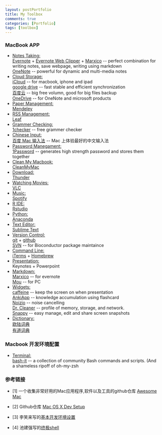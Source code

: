 ```yaml
---
layout: postPortfolio
title: My Toolbox
comments: true
categories: [Portfolio]
tags: [toolbox]
---  
```



### MacBook APP

- <u>Notes Taking:</u>    
    [Evernote](https://evernote.com) + [Evernote Web Clipper](https://evernote.com/webclipper/) + [Marxico](https://marxi.co) -- perfect combination for writing notes, save webpage, writing using markdown     
    [OneNote](https://www.onenote.com) -- powerful for dynamic and multi-media notes
- <u>Cloud Storage:</u>       
    [iCloud](https://www.icloud.com) -- for macbook, iphone and ipad   
    [google drive](https://www.google.com/drive/) -- fast stable and efficient synchronization   
    [百度云](http://yun.baidu.com) -- big free volumn, good for big files backup    
    [OneDrive](https://itunes.apple.com/us/app/microsoft-onedrive-cloud-storage/id477537958?mt=8) -- for OneNote and microsoft products
- <u>Paper Management:</u>     
    [Mendeley](https://www.mendeley.com)
- <u>RSS Management:</u>   
    [Leaf](https://itunes.apple.com/us/app/leaf-rss-news-reader/id576338668?mt=12)
- <u>Grammer Checking:</u>     
    [1checker](http://www.1checker.com) -- free grammer checker
- <u>Chinese Input:</u>         
    [百度 Mac 输入法](https://srf.baidu.com/input/mac.html) -- Mac 上体验最好的中文输入法
- <u>Password Manegament:</u>    
    [1Password](https://1password.com) -- generates high strength password and stores them together
- <u>Clean My Macbook:</u>     
    [CleanMyMac](http://macpaw.com/cleanmymac)
- <u>Download:</u>   
    [Thunder](http://mac.xunlei.com)
- <u>Watching Movies:</u>   
    [VLC](http://www.videolan.org/vlc/download-macosx.html)
- <u>Music:</u>   
    [Spotify](https://www.spotify.com)
- <u>R IDE:</u>     
    [Rstudio](https://www.rstudio.com)
- <u>Python:</u>     
    [Anaconda](https://www.continuum.io/downloads) 
- <u>Text Editor:</u>     
    [Sublime Text](https://www.sublimetext.com)
- <u>Version Control:</u>      
    [git](https://git-scm.com) + [github](https://github.com)        
    [SVN](https://subversion.apache.org) -- for Bioconductor package maintaince
- <u>Command Line:</u>    
    [iTerms](https://www.iterm2.com) + [Homebrew](http://brew.sh)
- <u>Presentation:</u>     
    Keynotes + Powerpoint
- <u>Markdown:</u>      
    [Marxico](https://marxi.co) -- for evernote     
    [Mou](http://25.io/mou/) -- for PC
- <u>Widgets:</u>       
    [caffeine](https://itunes.apple.com/en/app/caffeine/id411246225?mt=12) -- keep the screen on when presentation    
    [AnkiApp](https://www.ankiapp.com) -- knowledge accumulation using flashcard       
    [Noizio](http://noiz.io) -- noise cancelling    
    [Dr. Cleaner](https://itunes.apple.com/us/app/dr.-cleaner-disk-memory-clean/id921458519?mt=12) -- profile of memory, storage, and network.     
    [Snappy](http://go-snappy.com) -- easy manage, edit and share screen snapshots
- <u>Dictionary:</u>       
    [欧陆词典](http://www.eudic.net)     
    [有道词典](http://www.youdao.com)


### Macbook 开发环境配置


- <u>Terminal:</u>    
    [bash-it](https://github.com/Bash-it/bash-it) -- a collection of community Bash commands and scripts. (And a shameless ripoff of oh-my-zsh

















### 参考链接

- [1] 一个收集非常好用的Mac应用程序,软件以及工具的github仓库 [Awesome Mac](https://github.com/jaywcjlove/awesome-mac/blob/master/README.md)

- [2] Github仓库 [Mac OS X Dev Setup](https://github.com/nicolashery/mac-dev-setup)

- [3] 李笑来写的[基本开发环境设置](http://xiaolai.li/2016/06/16/makecs-basic-dev-env-settup/)

- [4] 池建强写的[终极shell](http://macshuo.com/?p=676)






























